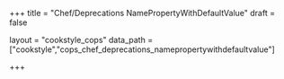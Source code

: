 +++
title = "Chef/Deprecations NamePropertyWithDefaultValue"
draft = false

layout = "cookstyle_cops"
data_path = ["cookstyle","cops_chef_deprecations_namepropertywithdefaultvalue"]

+++

<!-- The content of this page is automatically generated from the
cops_chef_deprecations_namepropertywithdefaultvalue.yml file in github.com/chef/cookstyle/blob/master/docs-chef-io/data/cookstyle/. -->
